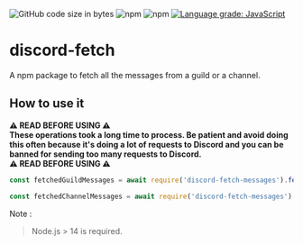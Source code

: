 ![GitHub code size in bytes](https://img.shields.io/github/languages/code-size/Ayfri/discord-fetch-messages)
![npm](https://img.shields.io/npm/dt/discord-fetch-messages)
![npm](https://img.shields.io/npm/v/discord-fetch-messages?label=latest%20version)
[![Language grade: JavaScript](https://img.shields.io/lgtm/grade/javascript/g/Ayfri/discord-fetch-messages.svg?logo=lgtm&logoWidth=18)](https://lgtm.com/projects/g/Ayfri/discord-fetch-messages/context:javascript)

# discord-fetch

A npm package to fetch all the messages from a guild or a channel.

## How to use it

<strong>⚠️ READ BEFORE USING ⚠️ <br>
These operations took a long time to process. Be patient and avoid doing this often because it's doing a lot of requests to Discord and you can be banned for sending too many requests to Discord. <br>
⚠️ READ BEFORE USING ⚠️
</strong>

```js
const fetchedGuildMessages = await require('discord-fetch-messages').fetchGuildMessages(client, id);

const fetchedChannelMessages = await require('discord-fetch-messages').fetchChannelMessages(client, id);
```

Note :

> Node.js > 14 is required.
